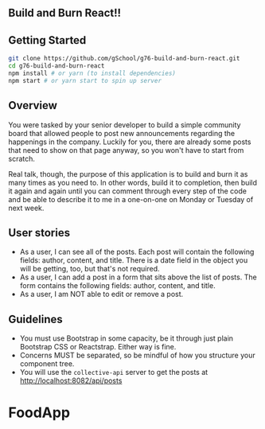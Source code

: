 ## Build and Burn React!!

## Getting Started

```bash
git clone https://github.com/gSchool/g76-build-and-burn-react.git
cd g76-build-and-burn-react
npm install # or yarn (to install dependencies)
npm start # or yarn start to spin up server
```

## Overview

You were tasked by your senior developer to build a simple community board that allowed people to post new announcements regarding the happenings in the company. Luckily for you, there are already some posts that need to show on that page anyway, so you won't have to start from scratch.

Real talk, though, the purpose of this application is to build and burn it as many times as you need to. In other words, build it to completion, then build it again and again until you can comment through every step of the code and be able to describe it to me in a one-on-one on Monday or Tuesday of next week.

## User stories

- As a user, I can see all of the posts. Each post will contain the following fields: author, content, and title. There is a date field in the object you will be getting, too, but that's not required.
- As a user, I can add a post in a form that sits above the list of posts. The form contains the following fields: author, content, and title.
- As a user, I am NOT able to edit or remove a post.

## Guidelines

- You must use Bootstrap in some capacity, be it through just plain Bootstrap CSS or Reactstrap. Either way is fine.
- Concerns MUST be separated, so be mindful of how you structure your component tree.
- You will use the `collective-api` server to get the posts at [http://localhost:8082/api/posts](http://localhost:8082/api/posts)
# FoodApp
